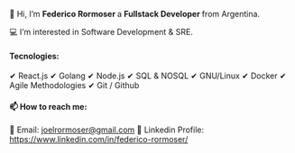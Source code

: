 👋 Hi, I’m <strong> Federico Rormoser </strong> a <strong/> Fullstack Developer </strong> from Argentina.

💻 I’m interested in Software Development & SRE.

<h4> Tecnologies: </h4>

✔ React.js
✔ Golang
✔ Node.js
✔ SQL & NOSQL
✔ GNU/Linux
✔ Docker
✔ Agile Methodologies
✔ Git / Github

<h4> 📫 How to reach me:</h4>

📧 Email: joelrormoser@gmail.com                 💼 Linkedin Profile: https://www.linkedin.com/in/federico-rormoser/  

<!---
frormoser/frormoser is a ✨ special ✨ repository because its `README.md` (this file) appears on your GitHub profile.
You can click the Preview link to take a look at your changes.
--->
